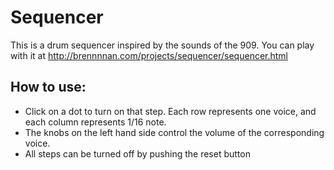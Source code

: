 # Sequencer
This is a drum sequencer inspired by the sounds of the 909. You can play with it at http://brennnnan.com/projects/sequencer/sequencer.html

## How to use:
- Click on a dot to turn on that step. Each row represents one voice, and each column represents 1/16 note.
- The knobs on the left hand side control the volume of the corresponding voice.
- All steps can be turned off by pushing the reset button
